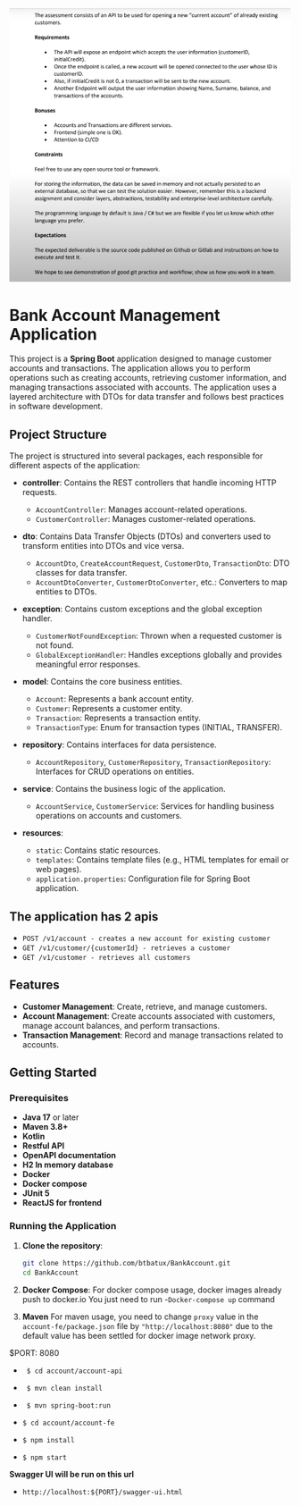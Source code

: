 ![BankAccountIsterler.png](src/main/resources/templates/BankAccountIsterler.png)
# Bank Account Management Application

This project is a **Spring Boot** application designed to manage customer accounts and transactions. The application allows you to perform operations such as creating accounts, retrieving customer information, and managing transactions associated with accounts. The application uses a layered architecture with DTOs for data transfer and follows best practices in software development.

## Project Structure

The project is structured into several packages, each responsible for different aspects of the application:

- **controller**: Contains the REST controllers that handle incoming HTTP requests.
  - `AccountController`: Manages account-related operations.
  - `CustomerController`: Manages customer-related operations.

- **dto**: Contains Data Transfer Objects (DTOs) and converters used to transform entities into DTOs and vice versa.
  - `AccountDto`, `CreateAccountRequest`, `CustomerDto`, `TransactionDto`: DTO classes for data transfer.
  - `AccountDtoConverter`, `CustomerDtoConverter`, etc.: Converters to map entities to DTOs.

- **exception**: Contains custom exceptions and the global exception handler.
  - `CustomerNotFoundException`: Thrown when a requested customer is not found.
  - `GlobalExceptionHandler`: Handles exceptions globally and provides meaningful error responses.

- **model**: Contains the core business entities.
  - `Account`: Represents a bank account entity.
  - `Customer`: Represents a customer entity.
  - `Transaction`: Represents a transaction entity.
  - `TransactionType`: Enum for transaction types (INITIAL, TRANSFER).

- **repository**: Contains interfaces for data persistence.
  - `AccountRepository`, `CustomerRepository`, `TransactionRepository`: Interfaces for CRUD operations on entities.

- **service**: Contains the business logic of the application.
  - `AccountService`, `CustomerService`: Services for handling business operations on accounts and customers.
  
- **resources**:
  - `static`: Contains static resources.
  - `templates`: Contains template files (e.g., HTML templates for email or web pages).
  - `application.properties`: Configuration file for Spring Boot application.

## The application has 2 apis
- `POST /v1/account - creates a new account for existing customer`
- `GET /v1/customer/{customerId} - retrieves a customer`
- `GET /v1/customer - retrieves all customers`


## Features

- **Customer Management**: Create, retrieve, and manage customers.
- **Account Management**: Create accounts associated with customers, manage account balances, and perform transactions.
- **Transaction Management**: Record and manage transactions related to accounts.

## Getting Started

### Prerequisites

- **Java 17** or later
- **Maven 3.8+**
- **Kotlin**
- **Restful API**
- **OpenAPI documentation**
- **H2 In memory database**
- **Docker**
- **Docker compose**
- **JUnit 5**
- **ReactJS for frontend**

### Running the Application

1. **Clone the repository**:
   ```bash
   git clone https://github.com/btbatux/BankAccount.git
   cd BankAccount

2. **Docker Compose**:
For docker compose usage, docker images already push to docker.io
You just need to run -`Docker-compose up` command

3. **Maven**
For maven usage, you need to change `proxy` value in the `account-fe/package.json` file by `"http://localhost:8080"` due to the default value has been settled for docker image network proxy.

$PORT: 8080

- ` $ cd account/account-api`
- ` $ mvn clean install`
- ` $ mvn spring-boot:run`

- `$ cd account/account-fe`
- `$ npm install`
- `$ npm start`


**Swagger UI will be run on this url**

- `http://localhost:${PORT}/swagger-ui.html`
